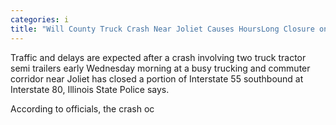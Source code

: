 ```yaml
---
categories: i
title: "Will County Truck Crash Near Joliet Causes HoursLong Closure on I55 at I80 Delays Expected"
---
```


Traffic and delays are expected after a crash involving two truck tractor semi trailers early Wednesday morning at a busy trucking and commuter corridor near Joliet has closed a portion of Interstate 55 southbound at Interstate 80, Illinois State Police says.



According to officials, the crash oc
